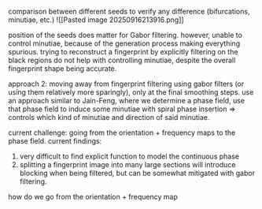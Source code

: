 comparison between different seeds to verify any difference (bifurcations, minutiae, etc.)
![[Pasted image 20250916213916.png]]

position of the seeds does matter for Gabor filtering. however, unable to control minutiae, because of the generation process making everything spurious. trying to reconstruct a fingerprint by explicitly filtering on the black regions do not help with controlling minutiae, despite the overall fingerprint shape being accurate. 

approach 2: moving away from fingerprint filtering using gabor filters (or using them relatively more sparingly), only at the final smoothing steps. use an approach similar to Jain-Feng, where we determine a phase field, use that phase field to induce some minutiae with spiral phase insertion => controls which kind of minutiae and direction of said minutiae.

current challenge: going from the orientation + frequency maps to the phase field. current findings:
1. very difficult to find explicit function to model the continuous phase
2. splitting a fingerprint image into many large sections will introduce blocking when being filtered, but can be somewhat mitigated with gabor filtering.

how do we go from the orientation + frequency map 